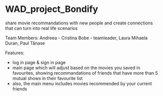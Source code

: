 # WAD_project_Bondify
share movie recommandations with new people and create connections that can turn into real life scenarios

Team Members:
    Andreea - Cristina Bobe - teamleader,
    Laura Mihaela Duran,
    Paul Tănase
    
Features:
- log in page & sign in page
- main page which will adjust based on the movies you saved in favourites, showing recommandations of friends that have more than 5 mutual shows in their favourite list
- also, the main menu includes movies recommended by your current friends
    
